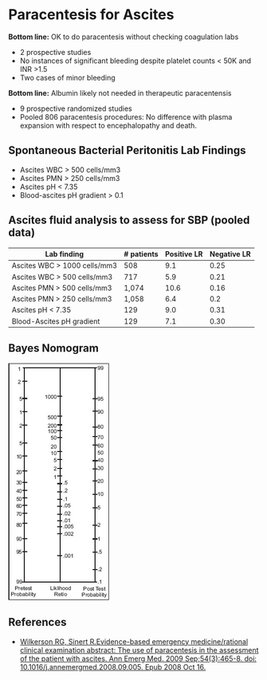


# Paracentesis for Ascites

**Bottom line:** OK to do paracentesis without checking coagulation labs

-   2 prospective studies
-   No instances of significant bleeding despite platelet counts &lt; 50K and INR &gt;1.5
-   Two cases of minor bleeding

**Bottom line:** Albumin likely not needed in therapeutic paracentensis

-   9 prospective randomized studies
-   Pooled 806 paracentesis procedures: No difference with plasma expansion with respect to encephalopathy and death. 

## Spontaneous Bacterial Peritonitis Lab Findings

-   Ascites WBC &gt; 500 cells/mm3
-   Ascites PMN &gt; 250 cells/mm3
-   Ascites pH &lt; 7.35
-   Blood-ascites pH gradient &gt; 0.1 

## Ascites fluid analysis to assess for SBP (pooled data)

| **Lab finding**                 | **\# patients** | **Positive LR** | **Negative LR** |
|---------------------------------|-----------------|-----------------|-----------------|
| Ascites WBC &gt; 1000 cells/mm3 | 508             | 9.1             | 0.25            |
| Ascites WBC &gt; 500 cells/mm3  | 717             | 5.9             | 0.21            |
| Ascites PMN &gt; 500 cells/mm3  | 1,074           | 10.6            | 0.16            |
| Ascites PMN &gt; 250 cells/mm3  | 1,058           | 6.4             | 0.2             |
| Ascites pH &lt; 7.35            | 129             | 9.0             | 0.31            |
| Blood-Ascites pH gradient       | 129             | 7.1             | 0.30            |

## Bayes Nomogram

![](image-0.png)

## References

-   [Wilkerson RG, Sinert R.Evidence-based emergency medicine/rational clinical examination abstract: The use of paracentesis in the assessment of the patient with ascites. Ann Emerg Med. 2009 Sep;54(3):465-8. doi: 10.1016/j.annemergmed.2008.09.005. Epub 2008 Oct 16.](http://www.ncbi.nlm.nih.gov/pubmed/?term=18926597)
